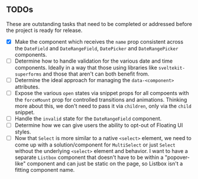 ## TODOs

These are outstanding tasks that need to be completed or addressed before the project is ready for release.

-   [x] Make the component which receives the `name` prop consistent across the `DateField` and `DateRangeField`, `DatePicker` and `DateRangePicker` components.
-   [ ] Determine how to handle validation for the various date and time components. Ideally in a way that those using libraries like `sveltekit-superforms` and those that aren't can both benefit from.
-   [ ] Determine the ideal approach for managing the `data-<component>` attributes.
-   [ ] Expose the various `open` states via snippet props for all compoents with the `forceMount` prop for controlled transitions and animations. Thinking more about this, we don't need to pass it via `children`, only via the `child` snippet.
-   [ ] Handle the `invalid` state for the `DateRangeField` component.
-   [ ] Determine how we can give users the ability to opt-out of Floating UI styles.
-   [ ] Now that `Select` is more similar to a native `<select>` element, we need to come up with a solution/component for `MultiSelect` or just `Select` without the underlying `<select>` element and behavior. I want to have a separate `Listbox` component that doesn't have to be within a "popover-like" component and can just be static on the page, so Listbox isn't a fitting component name.
